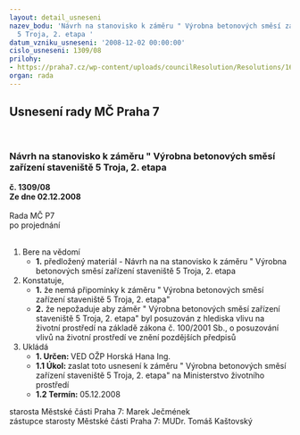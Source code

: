 ```yaml
---
layout: detail_usneseni
nazev_bodu: 'Návrh na stanovisko k záměru " Výrobna betonových směsí zařízení staveniště
  5 Troja, 2. etapa '
datum_vzniku_usneseni: '2008-12-02 00:00:00'
cislo_usneseni: 1309/08
prilohy:
- https://praha7.cz/wp-content/uploads/councilResolution/Resolutions/16464/46-m%c5%bep__v%c3%bdrobna_betonu.doc
organ: rada
---
```

<div id="ucUsn_pList" class="usn">
	<span><h2>Usnesení rady MČ Praha 7 </h2>
<br></span><div class="standBody">
<span><h3>Návrh na stanovisko k záměru " Výrobna betonových směsí zařízení staveniště 5 Troja, 2. etapa </h3></span><div class="center">
		<strong>č. 1309/08</strong><br>
	</div>
<div class="center">
		<strong>Ze dne 02.12.2008</strong><br><br>
	</div>Rada MČ P7<br> po projednání<br><br><ol>
<li>Bere na vědomí<ul><li>
<strong>1.</strong> předložený materiál - Návrh na na stanovisko k záměru " Výrobna betonových směsí zařízení staveniště 5 Troja, 2. etapa </li></ul>
</li>
<li>Konstatuje,<ul>
<li>
<strong>1.</strong> že nemá připomínky k záměru " Výrobna betonových směsí zařízení staveniště 5 Troja, 2. etapa"  </li>
<li>
<strong>2.</strong> že nepožaduje aby  záměr " Výrobna betonových směsí zařízení staveniště 5 Troja, 2. etapa" byl posuzován  z hlediska vlivu na životní prostředí na základě zákona č. 100/2001 Sb., o posuzování vlivů na životní prostředí ve znění pozdějších předpisů  </li>
</ul>
</li>
<li>Ukládá<ul>
<li>
<strong>1. Určen: </strong>VED OŽP Horská Hana Ing.</li>
<li>
<strong>1.1 Úkol: </strong>zaslat toto usnesení k záměru " Výrobna betonových směsí zařízení staveniště 5 Troja, 2. etapa"  na  Ministerstvo životního prostředí </li>
<li>
<strong>1.2 Termín: </strong>05.12.2008</li>
</ul>
</li>
</ol>starosta Městské části Praha 7: Marek Ječmének<br>zástupce starosty Městské části Praha 7: MUDr. Tomáš Kaštovský 
</div>
</div>